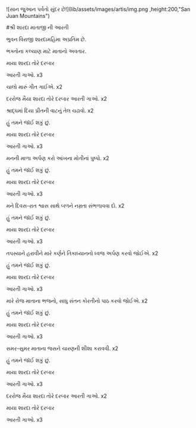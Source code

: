 ![સાન જુઆન પર્વતો સુંદર છે!](lib/assets/images/artis/img.png ,height:200,"San Juan Mountains")

#શ્રી શારદા માતાજી ની આરતી

ભુવન વિરાજી શારદામહિમા અપ્રતિમ છે.

ભક્તોના કલ્યાણ માટે માતાનો અવતાર.

માયા શારદા તોરે દરબાર

આરતી ગાઓ. x3

ચાલો મારું ગીત ગાઈએ. x2

દરરોજ મૈયા શારદા તોરે દરબાર આરતી ગાઓ. x2

શ્રાદ્ધમાં દિયા પ્રીતની વાટનું તેલ ચઢાવો. x2

હું તમને જૉઈ શકું છું.

માયા શારદા તોરે દરબાર

આરતી ગાઓ. x3

મનની માળા અર્પણ કરો આંખના મોતીનાં પુષ્પો. x2

હું તમને જૉઈ શકું છું.

માયા શારદા તોરે દરબાર

આરતી ગાઓ. x3

મને દિવસ-રાત શ્વાસ સાથે બળને નમ્રતા સંભળાવવા દો. x2

હું તમને જૉઈ શકું છું.

માયા શારદા તોરે દરબાર

આરતી ગાઓ. x3

તપસ્યાને હરાવીને મારે કર્ણને તિકાધ્યાનનો ધ્વજ અર્પણ કરવો જોઈએ. x2

હું તમને જૉઈ શકું છું.

માયા શારદા તોરે દરબાર

આરતી ગાઓ. x3

મારે રોજ માતાના ભજનો, સાધુ સંતન કોરતીનો પાઠ કરવો જોઈએ. x2

હું તમને જૉઈ શકું છું.

માયા શારદા તોરે દરબાર

આરતી ગાઓ. x3

સમર-સુમર માતાના જસને ચારણની શીશા કરાવવી. x2

હું તમને જૉઈ શકું છું.

માયા શારદા તોરે દરબાર

આરતી ગાઓ. x3

દરરોજ મૈયા શારદા તોરે દરબાર આરતી ગાઓ. x2

માયા શારદા તોરે દરબાર

આરતી ગાઓ. x3
